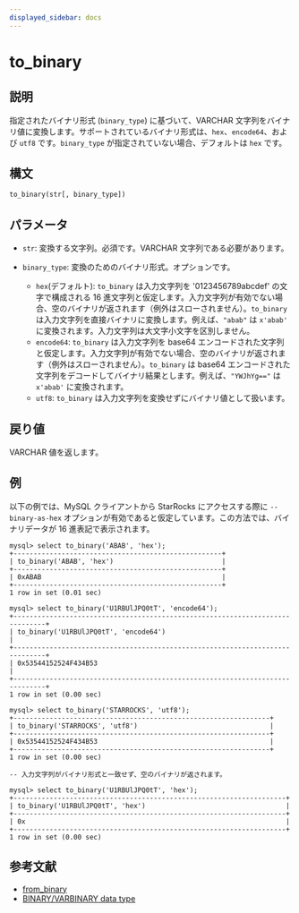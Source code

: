 ```yaml
---
displayed_sidebar: docs
---
```


# to_binary

## 説明

指定されたバイナリ形式 (`binary_type`) に基づいて、VARCHAR 文字列をバイナリ値に変換します。サポートされているバイナリ形式は、`hex`、`encode64`、および `utf8` です。`binary_type` が指定されていない場合、デフォルトは `hex` です。

## 構文

```Haskell
to_binary(str[, binary_type])
```

## パラメータ

- `str`: 変換する文字列。必須です。VARCHAR 文字列である必要があります。
- `binary_type`: 変換のためのバイナリ形式。オプションです。

  - `hex`(デフォルト): `to_binary` は入力文字列を '0123456789abcdef' の文字で構成される 16 進文字列と仮定します。入力文字列が有効でない場合、空のバイナリが返されます（例外はスローされません）。`to_binary` は入力文字列を直接バイナリに変換します。例えば、`"abab"` は `x'abab'` に変換されます。入力文字列は大文字小文字を区別しません。
  - `encode64`: `to_binary` は入力文字列を base64 エンコードされた文字列と仮定します。入力文字列が有効でない場合、空のバイナリが返されます（例外はスローされません）。`to_binary` は base64 エンコードされた文字列をデコードしてバイナリ結果とします。例えば、`"YWJhYg=="` は `x'abab'` に変換されます。
  - `utf8`: `to_binary` は入力文字列を変換せずにバイナリ値として扱います。

## 戻り値

VARCHAR 値を返します。

## 例

以下の例では、MySQL クライアントから StarRocks にアクセスする際に `--binary-as-hex` オプションが有効であると仮定しています。この方法では、バイナリデータが 16 進表記で表示されます。

```Plain
mysql> select to_binary('ABAB', 'hex');
+----------------------------------------------------+
| to_binary('ABAB', 'hex')                           |
+----------------------------------------------------+
| 0xABAB                                             |
+----------------------------------------------------+
1 row in set (0.01 sec)

mysql> select to_binary('U1RBUlJPQ0tT', 'encode64');
+------------------------------------------------------------------------------+
| to_binary('U1RBUlJPQ0tT', 'encode64')                                        |
+------------------------------------------------------------------------------+
| 0x53544152524F434B53                                                         |
+------------------------------------------------------------------------------+
1 row in set (0.00 sec)

mysql> select to_binary('STARROCKS', 'utf8');
+----------------------------------------------------------------+
| to_binary('STARROCKS', 'utf8')                                 |
+----------------------------------------------------------------+
| 0x53544152524F434B53                                           |
+----------------------------------------------------------------+
1 row in set (0.00 sec)

-- 入力文字列がバイナリ形式と一致せず、空のバイナリが返されます。

mysql> select to_binary('U1RBUlJPQ0tT', 'hex');
+--------------------------------------------------------------------+
| to_binary('U1RBUlJPQ0tT', 'hex')                                   |
+--------------------------------------------------------------------+
| 0x                                                                 |
+--------------------------------------------------------------------+
1 row in set (0.00 sec)
```

## 参考文献

- [from_binary](from_binary.md)
- [BINARY/VARBINARY data type](../../data-types/string-type/BINARY.md)